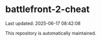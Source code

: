 # battlefront-2-cheat

Last updated: 2025-06-17 08:42:08

This repository is automatically maintained.
